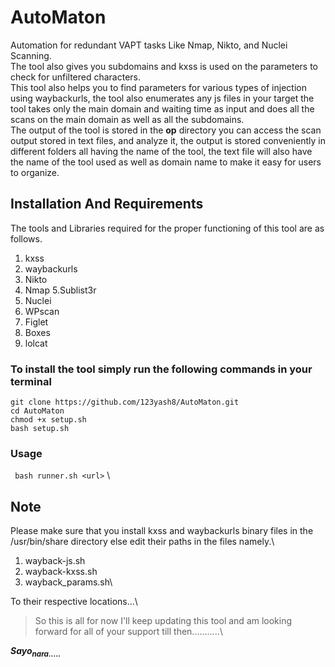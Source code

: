 
# AutoMaton
Automation for redundant VAPT tasks Like Nmap, Nikto, and Nuclei Scanning.\
The tool also gives you subdomains and kxss is used on the parameters to check for unfiltered characters.\
This tool also helps you to find parameters for various types of injection using waybackurls, the tool also enumerates any js files in your target the tool takes only the main domain and waiting time as input and does all the scans on the main domain as well as all the subdomains.\
The output of the tool is stored in the **op** directory you can access the scan output stored in text files, and analyze it, the output is stored conveniently in different folders all having the name of the tool, the text file will also have the name of the tool used as well as domain name to make it easy for users to organize.

## Installation And Requirements
The tools and Libraries required for the proper functioning of this tool are as follows.
1. kxss
2. waybackurls
3. Nikto
4. Nmap
5.Sublist3r
6. Nuclei
7. WPscan
8. Figlet
9. Boxes
10. lolcat

### To install the tool simply run the following commands in your terminal
```
git clone https://github.com/123yash8/AutoMaton.git
cd AutoMaton
chmod +x setup.sh
bash setup.sh
```

### Usage
` bash runner.sh <url>`
\
## Note
Please make sure that you install kxss and waybackurls binary files in the /usr/bin/share directory else edit their paths in the files namely.\
1. wayback-js.sh
2. wayback-kxss.sh
3. wayback_params.sh\

To their respective locations...\

> So this is all for now I'll keep updating this tool and am looking forward for all of your support till then...........\

***Sayo<sub>nara.....</sub>***





